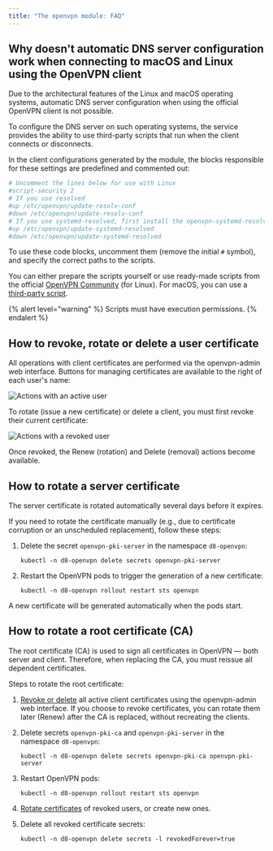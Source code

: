 ```yaml
---
title: "The openvpn module: FAQ"
---
```


## Why doesn't automatic DNS server configuration work when connecting to macOS and Linux using the OpenVPN client

Due to the architectural features of the Linux and macOS operating systems, automatic DNS server configuration when using the official OpenVPN client is not possible.

To configure the DNS server on such operating systems, the service provides the ability to use third-party scripts that run when the client connects or disconnects.

In the client configurations generated by the module, the blocks responsible for these settings are predefined and commented out:

```bash
# Uncomment the lines below for use with Linux
#script-security 2
# If you use resolved
#up /etc/openvpn/update-resolv-conf
#down /etc/openvpn/update-resolv-conf
# If you use systemd-resolved, first install the openvpn-systemd-resolved package
#up /etc/openvpn/update-systemd-resolved
#down /etc/openvpn/update-systemd-resolved
```

To use these code blocks, uncomment them (remove the initial `#` symbol), and specify the correct paths to the scripts.

You can either prepare the scripts yourself or use ready-made scripts from the official [OpenVPN Community](https://community.openvpn.net/openvpn/wiki/Pushing-DNS-to-clients) (for Linux).
For macOS, you can use a [third-party script](https://github.com/andrewgdotcom/openvpn-mac-dns/blob/master/etc/openvpn/update-resolv-conf).

{% alert level="warning" %}
Scripts must have execution permissions.
{% endalert %}

## How to revoke, rotate or delete a user certificate

All operations with client certificates are performed via the openvpn-admin web interface. Buttons for managing certificates are available to the right of each user's name:

![Actions with an active user](../../images/openvpn/active_user.png)

To rotate (issue a new certificate) or delete a client, you must first revoke their current certificate:

![Actions with a revoked user](../../images/openvpn/revoked_user.png)

Once revoked, the Renew (rotation) and Delete (removal) actions become available.

## How to rotate a server certificate

The server certificate is rotated automatically several days before it expires.

If you need to rotate the certificate manually (e.g., due to certificate corruption or an unscheduled replacement), follow these steps:

1. Delete the secret `openvpn-pki-server` in the namespace `d8-openvpn`:

   ```shell
   kubectl -n d8-openvpn delete secrets openvpn-pki-server
   ```

1. Restart the OpenVPN pods to trigger the generation of a new certificate:

   ```shell
   kubectl -n d8-openvpn rollout restart sts openvpn
   ```

A new certificate will be generated automatically when the pods start.

## How to rotate a root certificate (CA)

The root certificate (CA) is used to sign all certificates in OpenVPN — both server and client. Therefore, when replacing the CA, you must reissue all dependent certificates.

Steps to rotate the root certificate:

1. [Revoke or delete](#how-to-revoke-rotate-or-delete-a-user-certificate) all active client certificates using the openvpn-admin web interface.
If you choose to revoke certificates, you can rotate them later (Renew) after the CA is replaced, without recreating the clients.

1. Delete secrets `openvpn-pki-ca` and `openvpn-pki-server` in the namespace `d8-openvpn`:

   ```shell
   kubectl -n d8-openvpn delete secrets openvpn-pki-ca openvpn-pki-server
   ```

1. Restart OpenVPN pods:

   ```shell
   kubectl -n d8-openvpn rollout restart sts openvpn
   ```

1. [Rotate certificates](#how-to-revoke-rotate-or-delete-a-user-certificate) of revoked users, or create new ones.

1. Delete all revoked certificate secrets:

   ```shell
   kubectl -n d8-openvpn delete secrets -l revokedForever=true
   ```
